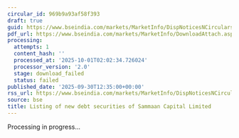 ```yaml
---
circular_id: 969b9a93af58f393
draft: true
guid: https://www.bseindia.com/markets/MarketInfo/DispNoticesNCirculars.aspx?Noticeid={47E519BD-AC02-43E7-822B-E4AF57B39779}&noticeno=20250930-43&dt=09/30/2025&icount=43&totcount=114&flag=0
pdf_url: https://www.bseindia.com/markets/MarketInfo/DownloadAttach.aspx?id=20250930-43&attachedId=
processing:
  attempts: 1
  content_hash: ''
  processed_at: '2025-10-01T02:02:34.726024'
  processor_version: '2.0'
  stage: download_failed
  status: failed
published_date: '2025-09-30T12:35:00+00:00'
rss_url: https://www.bseindia.com/markets/MarketInfo/DispNoticesNCirculars.aspx?Noticeid={47E519BD-AC02-43E7-822B-E4AF57B39779}&noticeno=20250930-43&dt=09/30/2025&icount=43&totcount=114&flag=0
source: bse
title: Listing of new debt securities of Sammaan Capital Limited
---
```


Processing in progress...